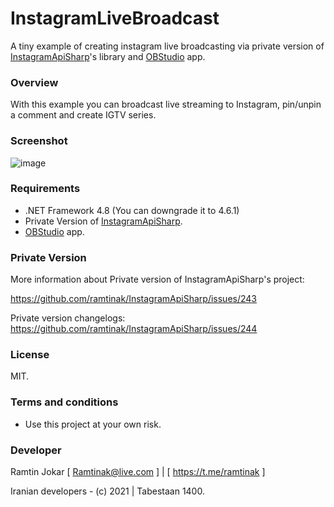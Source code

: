 # InstagramLiveBroadcast
A tiny example of creating instagram live broadcasting via private version of [InstagramApiSharp](https://github.com/ramtinak/InstagramApiSharp)'s library and [OBStudio](https://obsproject.com) app.

###  Overview
With this example you can broadcast live streaming to Instagram, pin/unpin a comment and create IGTV series.

### Screenshot
![image](https://user-images.githubusercontent.com/8324235/131046317-4b75b3b9-d105-4790-8836-5655b2f34b78.png)

### Requirements
- .NET Framework 4.8 (You can downgrade it to 4.6.1)
- Private Version of [InstagramApiSharp](https://github.com/ramtinak/InstagramApiSharp/issues/243).
- [OBStudio](https://obsproject.com) app.

### Private Version
More information about Private version of InstagramApiSharp's project:

https://github.com/ramtinak/InstagramApiSharp/issues/243

Private version changelogs: https://github.com/ramtinak/InstagramApiSharp/issues/244

### License
MIT.

### Terms and conditions
- Use this project at your own risk.

### Developer
Ramtin Jokar [ Ramtinak@live.com ] | [ https://t.me/ramtinak ]


Iranian developers - (c) 2021 | Tabestaan 1400.

